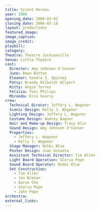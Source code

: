 ```yaml
---
title: Silent Heroes
year: 2006
opening_date: 2006-03-03
closing_date: 2006-03-18
layout: productions
featured_image: 
image_caption:
image_credit:
playbill: 
category: 
Theatre: Theatre Jacksonville
Venue: Little Theatre
cast:
  Director: Amy Johnson O'Connor
  June: Dawn Button
  Eleanor: Sandra S. Spurney
  Patsy: Brandy Hilboldt Allport
  Kitty: Angie Torres
  Felicia: Toni Philips
  Miranda: Erin Searcy
crew:
  Technical Direcor: Jeffery L. Wagoner
  Scenic Design: Kelly J. Wagoner
  Lighting Design: Jeffery L. Wagoner
  Costume Design: Audrey Wagner
  Hair and Make-up Design: Tracy Olin
  Sound Design: Amy Johnson O'Connor
  Properties: 
    - Jeffery L. Wagoner
    - Kelly J. Wagoner
  Stage Manager: Nikki Blue
  Poster Design: Juan Unzueta
  Assistant Technical Director: Tim Allen
  Light Board Operation: Gloria Pepe
  Sound Board Operator: Nikki Blue
  Set Construction: 
    - Tim Allen
    - Jon Brenan
    - Aaron Cho
    - Gloria Pepe
    - John Pope
orchestra:
external_links:
---
```

